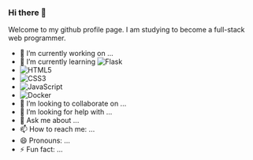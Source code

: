 ### Hi there 👋
Welcome to my github profile page.
I am studying to become a full-stack web programmer.
<!--
**mm19999/mm19999** is a ✨ _special_ ✨ repository because its `README.md` (this file) appears on your GitHub profile.

Here are some ideas to get you started:
-->
- 🔭 I’m currently working on ...
- 🌱 I’m currently learning <img alt="Flask" src ="https://img.shields.io/badge/Flask-000000.svg?&style=for-the-badge&logo=Flask&logoColor=white"/> 
- <img alt="HTML5" src ="https://img.shields.io/badge/HTML5-E34F26.svg?&style=for-the-badge&logo=HTML5&logoColor=white"/>
- <img alt="CSS3" src ="https://img.shields.io/badge/CSS3-1572B6.svg?&style=for-the-badge&logo=CSS3&logoColor=white"/>
- <img alt="JavaScript" src ="https://img.shields.io/badge/JavaScript-F7DF1E.svg?&style=for-the-badge&logo=JavaScript&logoColor=white"/>
- <img alt="Docker" src ="https://img.shields.io/badge/Docker-2496ED.svg?&style=for-the-badge&logo=Docker&logoColor=white"/>
- 👯 I’m looking to collaborate on ...
- 🤔 I’m looking for help with ...
- 💬 Ask me about ...
- 📫 How to reach me: ...
- 😄 Pronouns: ...
- ⚡ Fun fact: ...

